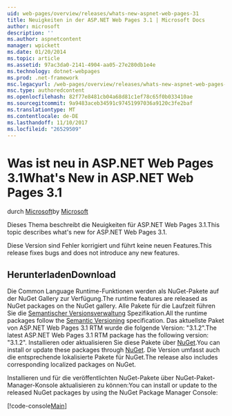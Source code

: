 ```yaml
---
uid: web-pages/overview/releases/whats-new-aspnet-web-pages-31
title: Neuigkeiten in der ASP.NET Web Pages 3.1 | Microsoft Docs
author: microsoft
description: ''
ms.author: aspnetcontent
manager: wpickett
ms.date: 01/20/2014
ms.topic: article
ms.assetid: 97ac3da0-2141-4904-aa05-27e280db1e4e
ms.technology: dotnet-webpages
ms.prod: .net-framework
msc.legacyurl: /web-pages/overview/releases/whats-new-aspnet-web-pages-31
msc.type: authoredcontent
ms.openlocfilehash: 82f77e8481cb04a68d81c1ef78c65f0b033410ae
ms.sourcegitcommit: 9a9483aceb34591c97451997036a9120c3fe2baf
ms.translationtype: MT
ms.contentlocale: de-DE
ms.lasthandoff: 11/10/2017
ms.locfileid: "26529509"
---
```

<a name="whats-new-in-aspnet-web-pages-31"></a><span data-ttu-id="592c5-102">Was ist neu in ASP.NET Web Pages 3.1</span><span class="sxs-lookup"><span data-stu-id="592c5-102">What's New in ASP.NET Web Pages 3.1</span></span>
====================
<span data-ttu-id="592c5-103">durch [Microsoft](https://github.com/microsoft)</span><span class="sxs-lookup"><span data-stu-id="592c5-103">by [Microsoft](https://github.com/microsoft)</span></span>

<span data-ttu-id="592c5-104">Dieses Thema beschreibt die Neuigkeiten für ASP.NET Web Pages 3.1.</span><span class="sxs-lookup"><span data-stu-id="592c5-104">This topic describes what's new for ASP.NET Web Pages 3.1.</span></span>

<span data-ttu-id="592c5-105">Diese Version sind Fehler korrigiert und führt keine neuen Features.</span><span class="sxs-lookup"><span data-stu-id="592c5-105">This release fixes bugs and does not introduce any new features.</span></span>

<a id="download"></a>
## <a name="download"></a><span data-ttu-id="592c5-106">Herunterladen</span><span class="sxs-lookup"><span data-stu-id="592c5-106">Download</span></span>

<span data-ttu-id="592c5-107">Die Common Language Runtime-Funktionen werden als NuGet-Pakete auf der NuGet Gallery zur Verfügung.</span><span class="sxs-lookup"><span data-stu-id="592c5-107">The runtime features are released as NuGet packages on the NuGet gallery.</span></span> <span data-ttu-id="592c5-108">Alle Pakete für die Laufzeit führen Sie die [Semantischer Versionsverwaltung](http://semver.org/) Spezifikation.</span><span class="sxs-lookup"><span data-stu-id="592c5-108">All the runtime packages follow the [Semantic Versioning](http://semver.org/) specification.</span></span> <span data-ttu-id="592c5-109">Das aktuellste Paket von ASP.NET Web Pages 3.1 RTM wurde die folgende Version: "3.1.2".</span><span class="sxs-lookup"><span data-stu-id="592c5-109">The latest ASP.NET Web Pages 3.1 RTM package has the following version: "3.1.2".</span></span> <span data-ttu-id="592c5-110">Installieren oder aktualisieren Sie diese Pakete über [NuGet](http://www.nuget.org/packages/Microsoft.AspNet.WebPages/).</span><span class="sxs-lookup"><span data-stu-id="592c5-110">You can install or update these packages through [NuGet](http://www.nuget.org/packages/Microsoft.AspNet.WebPages/).</span></span> <span data-ttu-id="592c5-111">Die Version umfasst auch die entsprechende lokalisierte Pakete für NuGet.</span><span class="sxs-lookup"><span data-stu-id="592c5-111">The release also includes corresponding localized packages on NuGet.</span></span>

<span data-ttu-id="592c5-112">Installieren und für die veröffentlichten NuGet-Pakete über NuGet-Paket-Manager-Konsole aktualisieren zu können:</span><span class="sxs-lookup"><span data-stu-id="592c5-112">You can install or update to the released NuGet packages by using the NuGet Package Manager Console:</span></span>

[!code-console[Main](whats-new-aspnet-web-pages-31/samples/sample1.cmd)]

